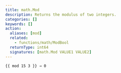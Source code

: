 ```yaml
---
title: math.Mod
description: Returns the modulus of two integers.
categories: []
keywords: []
action:
  aliases: [mod]
  related:
    - functions/math/ModBool
  returnType: int64
  signatures: [math.Mod VALUE1 VALUE2]
---
```


```go-html-template
{{ mod 15 3 }} → 0
```
